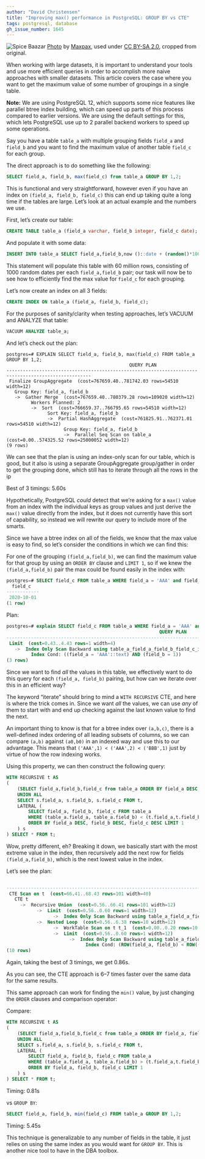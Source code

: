 ```yaml
---
author: "David Christensen"
title: "Improving max() performance in PostgreSQL: GROUP BY vs CTE"
tags: postgresql, database
gh_issue_number: 1645
---
```


![Spice Baazar](/blog/2020/06/29/postgresql-improve-group-by-max-performance/banner.jpg)
[Photo](https://www.flickr.com/photos/maxpax/3638954095/) by [Maxpax](https://www.flickr.com/photos/maxpax/), used under [CC BY-SA 2.0](https://creativecommons.org/licenses/by-sa/2.0/), cropped from original.

When working with large datasets, it is important to understand your tools and use more efficient queries in order to accomplish more naive approaches with smaller datasets. This article covers the case where you want to get the maximum value of some number of groupings in a single table.

**Note:** We are using PostgreSQL 12, which supports some nice features like parallel btree index building, which can speed up parts of this process compared to earlier versions. We are using the default settings for this, which lets PostgreSQL use up to 2 parallel backend workers to speed up some operations.

Say you have a table `table_a` with multiple grouping fields `field_a` and `field_b` and you want to find the maximum value of another table `field_c` for each group.

The direct approach is to do something like the following:

```sql
SELECT field_a, field_b, max(field_c) from table_a GROUP BY 1,2;
```

This is functional and very straightforward, however even if you have an index on `(field_a, field_b, field_c)` this can end up taking quite a long time if the tables are large. Let’s look at an actual example and the numbers we use.

First, let’s create our table:

```sql
CREATE TABLE table_a (field_a varchar, field_b integer, field_c date);
```

And populate it with some data:

```sql
INSERT INTO table_a SELECT field_a,field_b,now ()::date + (random()*100)::int as field_c from unnest(array['AAA','BBB','CCC','DDD','EEE','FFF']) field_a,generate_series(1,10000) field_b,generate_series(1,1000);
```

This statement will populate this table with 60 million rows, consisting of 1000 random dates per each `field_a,field_b` pair; our task will now be to see how to efficiently find the max value for `field_c` for each grouping.

Let’s now create an index on all 3 fields:

```sql
CREATE INDEX ON table_a (field_a, field_b, field_c);
```

For the purposes of sanity/​clarity when testing approaches, let’s VACUUM and ANALYZE that table:

```sql
VACUUM ANALYZE table_a;
```

And let’s check out the plan:

```
postgres=# EXPLAIN SELECT field_a, field_b, max(field_c) FROM table_a GROUP BY 1,2;
                                             QUERY PLAN
-----------------------------------------------------------------------------------------------------
 Finalize GroupAggregate  (cost=767659.40..781742.03 rows=54510 width=12)
   Group Key: field_a, field_b
   ->  Gather Merge  (cost=767659.40..780379.28 rows=109020 width=12)
         Workers Planned: 2
         ->  Sort  (cost=766659.37..766795.65 rows=54510 width=12)
               Sort Key: field_a, field_b
               ->  Partial HashAggregate  (cost=761825.91..762371.01 rows=54510 width=12)
                     Group Key: field_a, field_b
                     ->  Parallel Seq Scan on table_a  (cost=0.00..574325.52 rows=25000052 width=12)
(9 rows)
```

We can see that the plan is using an index-only scan for our table, which is good, but it also is using a separate GroupAggregate group/gather in order to get the grouping done, which still has to iterate through all the rows in the ip

Best of 3 timings: 5.60s

Hypothetically, PostgreSQL *could* detect that we’re asking for a `max()` value from an index with the individual keys as group values and just derive the `max()` value directly from the index, but it does not currently have this sort of capability, so instead we will rewrite our query to include more of the smarts.

Since we have a btree index on all of the fields, we know that the max value is easy to find, so let’s consider the conditions in which we can find this:

For one of the grouping `(field_a,field_b)`, we can find the maximum value for that group by using an `ORDER BY` clause and `LIMIT 1`, so if we knew the `(field_a,field_b)` pair the max could be found easily in the index with:

```sql
postgres=# SELECT field_c FROM table_a WHERE field_a = 'AAA' and field_b = 1 ORDER BY field_c DESC LIMIT 1;
  field_c
------------
 2020-10-01
(1 row)
```

Plan:

```sql
postgres=# explain SELECT field_c FROM table_a WHERE field_a = 'AAA' and field_b = 1 ORDER BY field_c DESC LIMIT 1;
                                                        QUERY PLAN
---------------------------------------------------------------------------------------------------------------------------
 Limit  (cost=0.43..4.43 rows=1 width=4)
   ->  Index Only Scan Backward using table_a_field_a_field_b_field_c_idx on table_a  (cost=0.43..404.15 rows=101 width=4)
         Index Cond: ((field_a = 'AAA'::text) AND (field_b = 1))
(3 rows)
```

Since we want to find *all* the values in this table, we effectively want to do this query for each `(field_a, field_b)` pairing, but how can we iterate over this in an efficient way?

The keyword “iterate” should bring to mind a `WITH RECURSIVE` CTE, and here is where the trick comes in. Since we want *all* the values, we can use *any* of them to start with and end up checking against the last known value to find the next.

An important thing to know is that for a btree index over `(a,b,c)`, there is a well-defined index ordering of all leading subsets of columns, so we can compare `(a,b)` against `(a0,b0)` in an indexed way and use this to our advantage. This means that `('AAA',1) < ('AAA',2) < ('BBB',1)` just by virtue of how the row indexing works.

Using this property, we can then construct the following query:

```sql
WITH RECURSIVE t AS
(
    (SELECT field_a,field_b,field_c from table_a ORDER BY field_a DESC, field_b DESC, field_c DESC LIMIT 1)
    UNION ALL
    SELECT s.field_a, s.field_b, s.field_c FROM t,
    LATERAL (
        SELECT field_a, field_b, field_c FROM table_a
        WHERE (table_a.field_a, table_a.field_b) < (t.field_a,t.field_b)
        ORDER BY field_a DESC, field_b DESC, field_c DESC LIMIT 1
    ) s
) SELECT * FROM t;
```

Wow, pretty different, eh? Breaking it down, we basically start with the most extreme value in the index, then recursively add the next row for fields `(field_a,field_b)`, which is the next lowest value in the index.

Let’s see the plan:

```sql
                                                                            QUERY PLAN
------------------------------------------------------------------------------------------------------------------------------------------------------------------
 CTE Scan on t  (cost=66.41..68.43 rows=101 width=40)
   CTE t
     ->  Recursive Union  (cost=0.56..66.41 rows=101 width=12)
           ->  Limit  (cost=0.56..0.60 rows=1 width=12)
                 ->  Index Only Scan Backward using table_a_field_a_field_b_field_c_idx on table_a  (cost=0.56..1825278.43 rows=60000124 width=12)
           ->  Nested Loop  (cost=0.56..6.38 rows=10 width=12)
                 ->  WorkTable Scan on t t_1  (cost=0.00..0.20 rows=10 width=36)
                 ->  Limit  (cost=0.56..0.60 rows=1 width=12)
                       ->  Index Only Scan Backward using table_a_field_a_field_b_field_c_idx on table_a table_a_1  (cost=0.56..658429.28 rows=20000041 width=12)
                             Index Cond: (ROW(field_a, field_b) < ROW((t_1.field_a)::text, t_1.field_b))
(10 rows)
```

Again, taking the best of 3 timings, we get 0.86s.

As you can see, the CTE approach is 6–7 times faster over the same data for the same results.

This same approach can work for finding the `min()` value, by just changing the `ORDER` clauses and comparison operator:

Compare:

```sql
WITH RECURSIVE t AS
(
    (SELECT field_a,field_b,field_c from table_a ORDER BY field_a, field_b, field_c LIMIT 1)
    UNION ALL
    SELECT s.field_a, s.field_b, s.field_c FROM t,
    LATERAL (
        SELECT field_a, field_b, field_c FROM table_a
        WHERE (table_a.field_a, table_a.field_b) > (t.field_a,t.field_b)
        ORDER BY field_a, field_b, field_c LIMIT 1
    ) s
) SELECT * FROM t;
```

Timing: 0.81s

vs `GROUP BY`:

```sql
SELECT field_a, field_b, min(field_c) FROM table_a GROUP BY 1,2;
```

Timing: 5.45s

This technique is generalizable to any number of fields in the table, it just relies on using the same index as you would want for `GROUP BY`. This is another nice tool to have in the DBA toolbox.
